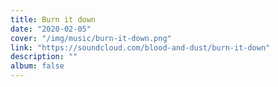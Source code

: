 ```yaml
---
title: Burn it down
date: "2020-02-05"
cover: "/img/music/burn-it-down.png"
link: "https://soundcloud.com/blood-and-dust/burn-it-down"
description: ""
album: false
---
```

